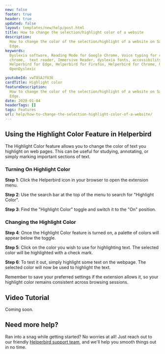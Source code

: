 ```yaml
---
new: false
footer: true
header: true
updated: false
layout: templates/new/help/post.html
title: How to change the selection/highlight color of a website
description:
  How to change the color of the selection/highlight of a website on Safrai, Chrome, Firefox or
  Edge.
keywords:
  Dyslexia software, Reading Mode for Google Chrome, Voice typing for chrome, Text to speech for
  chrome,  text reader, Immersive Reader, dyslexia fonts, accessibility software, dyslexia software,
  Helperbird for Edge, Helperbird for Firefox, Helperbird for Chrome, Opendyslexic for Chrome,
  OpenDyslexic

youtubeId: vwT8SAJfU3E
cardTitle: Highlight color
featureDescription:
  How to change the color of the selection/highlight of a website on Safrai, Chrome, Firefox or
  Edge.
date: 2020-01-04
headerTags: []
tags: Features
url: help/how-to-change-the-selection-highlight-color-of-a-website/
---
```



## Using the Highlight Color Feature in Helperbird

The Highlight Color feature allows you to change the color of text you highlight on web pages. This can be useful for studying, annotating, or simply marking important sections of text.

### Turning On Highlight Color

**Step 1**: Click the Helperbird icon in your browser to open the extension menu.

**Step 2**: Use the search bar at the top of the menu to search for "Highlight Color".

**Step 3**: Find the "Highlight Color" toggle and switch it to the "On" position.

### Changing the Highlight Color

**Step 4**: Once the Highlight Color feature is turned on, a palette of colors will appear below the toggle.

**Step 5**: Click on the color you wish to use for highlighting text. The selected color will be highlighted with a check mark.

**Step 6**: To test it out, simply highlight some text on the webpage. The selected color will now be used to highlight the text.

Remember to save your preferred settings if the extension allows it, so your highlight color remains consistent across browsing sessions.



## Video Tutorial

Coming soon.



## Need more help?

Ran into a snag while getting started? No worries at all! Just reach out to our friendly [Helperbird support team](/support/), and we'll help you smooth things out in no time.

